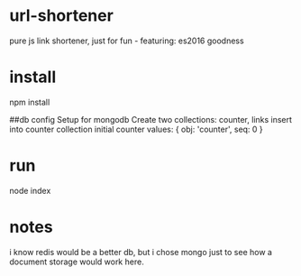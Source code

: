 # url-shortener
pure js link shortener, just for fun - featuring: es2016 goodness

# install
npm install

##db config
Setup for mongodb
Create two collections:
counter, links
insert into counter collection initial counter values:
{
  obj: 'counter',
  seq: 0
}

# run
node index

# notes
i know redis would be a better db, but i chose mongo just to see how a document storage would work here.

